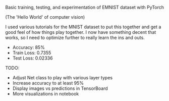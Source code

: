 Basic training, testing, and experimentation of EMNIST dataset with PyTorch

(The 'Hello World' of computer vision)

I used various tutorials for the MNIST dataset to put this together and get a good feel of how things play together. I now have something decent that works, so I need to optimize further to really learn the ins and outs.

* Accuracy: 85%
* Train Loss: 0.7355
* Test Loss: 0.02336

TODO:
* Adjust Net class to play with various layer types
* Increase accuracy to at least 95%
* Display images vs predictions in TensorBoard
* More visualizations in notebook